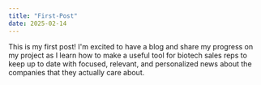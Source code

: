 ```yaml
---
title: "First-Post"
date: 2025-02-14
---
```


This is my first post! I'm excited to have a blog and share my progress on my project as I learn how to make a useful tool for biotech sales reps to keep up to date with focused, relevant, and personalized news about the companies that they actually care about.
